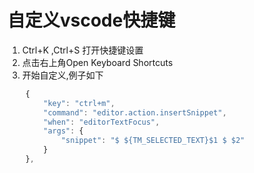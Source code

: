 # 自定义vscode快捷键
1. Ctrl+K ,Ctrl+S 打开快捷键设置
2. 点击右上角Open Keyboard Shortcuts
3. 开始自定义,例子如下
```js
    {
        "key": "ctrl+m",
        "command": "editor.action.insertSnippet",
        "when": "editorTextFocus",
        "args": {
            "snippet": "$ ${TM_SELECTED_TEXT}$1 $ $2" 
        }
    },
``` 